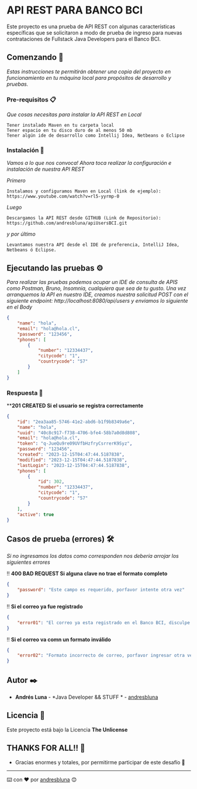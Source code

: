 # API REST PARA BANCO BCI

Este proyecto es una prueba de API REST con algunas características específicas que se solicitaron a modo de prueba de ingreso para nuevas contrataciones de Fullstack Java Developers para el Banco BCI.

## Comenzando 🚀

_Estas instrucciones te permitirán obtener una copia del proyecto en funcionamiento en tu máquina local para propósitos de desarrollo y pruebas._

### Pre-requisitos 📋

_Que cosas necesitas para instalar la API REST en Local_

```
Tener instalado Maven en tu carpeta local
Tener espacio en tu disco duro de al menos 50 mb
Tener algún ide de desarrollo como Intellij Idea, Netbeans o Eclipse
```
### Instalación 🔧

_Vamos a lo que nos convoca! Ahora toca realizar la configuración e instalación de nuestra API REST_

_Primero_

```
Instalamos y configuramos Maven en Local (link de ejemplo):                                         		 						https://www.youtube.com/watch?v=rl5-yyrmp-0
```

_Luego_

```
Descargamos la API REST desde GITHUB (Link de Repositorio):                                       https://github.com/andresbluna/apiUsersBCI.git
```
_y por último_

```
Levantamos nuestra API desde el IDE de preferencia, IntelliJ Idea, Netbeans ó Eclipse.
```

## Ejecutando las pruebas ⚙️

_Para realizar las pruebas podemos ocupar un IDE de consulta de APIS como Postman, Bruno, Insomnia, cualquiera que sea de tu gusto. Una vez arranquemos la API en nuestro IDE, creamos nuestra solicitud POST con el siguiente endpoint: http://localhost:8080/api/users  y enviamos lo siguiente en el Body_

```json
{
    "name": "hola",
    "email": "hola@hola.cl",
    "password": "123456",
    "phones": [
        {
            "number": "12334437",
            "citycode": "1",
            "countrycode": "57"
        }
    ]
}
```

### Respuesta 🔩

****201 CREATED Si el usuario se registra correctamente**


```json
{
    "id": "2ea3aa85-5746-41e2-abd6-b1f9b8349a6e",
    "name": "hola",
    "uuid": "40c8c917-f738-4706-bfe4-58b7a0d8d808",
    "email": "hola@hola.cl",
    "token": "q-JueQu9re09UVfbHzfryCsrrerK9Syz",
    "password": "123456",
    "created": "2023-12-15T04:47:44.5187838",
    "modified": "2023-12-15T04:47:44.5187838",
    "lastLogin": "2023-12-15T04:47:44.5187838",
    "phones": [
        {
            "id": 302,
            "number": "12334437",
            "citycode": "1",
            "countrycode": "57"
        }
    ],
    "active": true
}
```


## Casos de prueba (errores) 🛠️

_Si no ingresamos los datos como corresponden nos debería arrojar los siguientes errores_


!! **400 BAD REQUEST Si alguna clave no trae el formato completo**
```json
{
    "password": "Este campo es requerido, porfavor intente otra vez"
}
```
!! **Si el correo ya fue registrado**
```json
{
    "error01": "El correo ya esta registrado en el Banco BCI, disculpe las molestias"
}
```

!! **Si el correo va comn un formato inválido**
```json
{
    "error02": "Formato incorrecto de correo, porfavor ingresar otra vez"
}
```


## Autor ✒️


* **Andrés Luna** - *Java Developer && STUFF * - [andresbluna](https://github.com/andresbluna)

## Licencia 📄

Este proyecto está bajo la Licencia **The Unlicense**

## THANKS FOR ALL!! 🎁

* Gracias enormes y totales, por permitirme participar de este desafío 📢




---
⌨️ con ❤️ por [andresbluna](https://github.com/andresbluna) 😊
